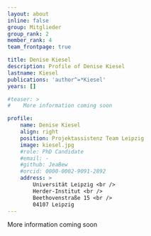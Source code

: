 ```yaml
---
layout: about
inline: false
group: Mitglieder
group_rank: 2
member_rank: 4
team_frontpage: true

title: Denise Kiesel
description: Profile of Denise Kiesel
lastname: Kiesel
publications: 'author^=*Kiesel'
years: []

#teaser: >
#    More information coming soon

profile:
    name: Denise Kiesel
    align: right
    position: Projektassistenz Team Leipzig
    image: kiesel.jpg
    #role: PhD Candidate
    #email: -
    #github: JeaBew
    #orcid: 0000-0002-9091-2892
    address: >
        Universität Leipzig <br />
        Herder-Institut <br />
        Beethovenstraße 15 <br />
        04107 Leipzig
---
```


More information coming soon

